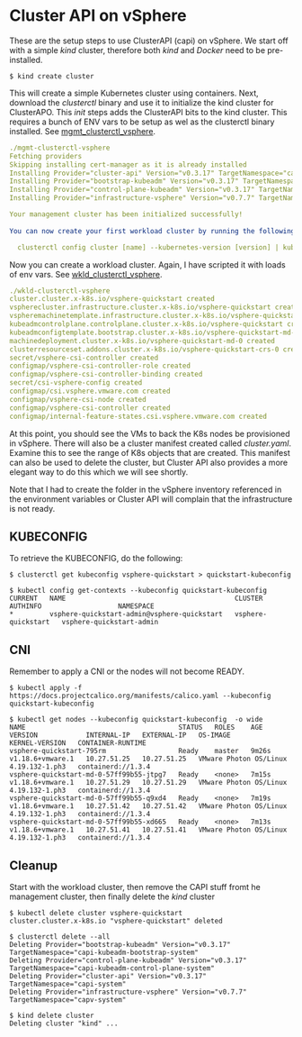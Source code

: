 # Cluster API on vSphere #

These are the setup steps to use ClusterAPI (capi) on vSphere. We start off with a simple *kind* cluster, therefore both _kind_ and _Docker_ need to be pre-installed.

`$ kind create cluster`

This will create a simple Kubernetes cluster using containers. Next, download the *clusterctl* binary and use it to initialize the kind cluster for ClusterAPO. This _init_ steps adds the ClusterAPI bits to the kind cluster. This requires a bunch of ENV vars to be setup as wel as the clusterctl binary installed. See [mgmt_clusterctl_vsphere](./mgmt-clusterctl-vsphere).

```yaml
./mgmt-clusterctl-vsphere
Fetching providers
Skipping installing cert-manager as it is already installed
Installing Provider="cluster-api" Version="v0.3.17" TargetNamespace="capi-system"
Installing Provider="bootstrap-kubeadm" Version="v0.3.17" TargetNamespace="capi-kubeadm-bootstrap-system"
Installing Provider="control-plane-kubeadm" Version="v0.3.17" TargetNamespace="capi-kubeadm-control-plane-system"
Installing Provider="infrastructure-vsphere" Version="v0.7.7" TargetNamespace="capv-system"

Your management cluster has been initialized successfully!
 
You can now create your first workload cluster by running the following:

  clusterctl config cluster [name] --kubernetes-version [version] | kubectl apply -f -
```

Now you can create a workload cluster. Again, I have scripted it with loads of env vars. See [wkld_clusterctl_vsphere](./wkld-clusterctl-vsphere).

```yaml
./wkld-clusterctl-vsphere
cluster.cluster.x-k8s.io/vsphere-quickstart created
vspherecluster.infrastructure.cluster.x-k8s.io/vsphere-quickstart created
vspheremachinetemplate.infrastructure.cluster.x-k8s.io/vsphere-quickstart created
kubeadmcontrolplane.controlplane.cluster.x-k8s.io/vsphere-quickstart created
kubeadmconfigtemplate.bootstrap.cluster.x-k8s.io/vsphere-quickstart-md-0 created
machinedeployment.cluster.x-k8s.io/vsphere-quickstart-md-0 created
clusterresourceset.addons.cluster.x-k8s.io/vsphere-quickstart-crs-0 created
secret/vsphere-csi-controller created
configmap/vsphere-csi-controller-role created
configmap/vsphere-csi-controller-binding created
secret/csi-vsphere-config created
configmap/csi.vsphere.vmware.com created
configmap/vsphere-csi-node created
configmap/vsphere-csi-controller created
configmap/internal-feature-states.csi.vsphere.vmware.com created
```

At this point, you should see the VMs to back the K8s nodes be provisioned in vSphere. There will also be a cluster manifest created called _cluster.yaml_. Examine this to see the range of K8s objects that are created. This manifest can also be used to delete the cluster, but Cluster API also provides a more elegant way to do this which we will see shortly. 

Note that I had to create the folder in the vSphere inventory referenced in the environment variables or Cluster API will complain that the infrastructure is not ready.


## KUBECONFIG

To retrieve the KUBECONFIG, do the following:

`$ clusterctl get kubeconfig vsphere-quickstart > quickstart-kubeconfig`

```
$ kubectl config get-contexts --kubeconfig quickstart-kubeconfig
CURRENT   NAME                                          CLUSTER              AUTHINFO                   NAMESPACE
*         vsphere-quickstart-admin@vsphere-quickstart   vsphere-quickstart   vsphere-quickstart-admin
```

## CNI 

Remember to apply a CNI or the nodes will not become READY.

`$ kubectl apply -f https://docs.projectcalico.org/manifests/calico.yaml --kubeconfig quickstart-kubeconfig`

```
$ kubectl get nodes --kubeconfig quickstart-kubeconfig  -o wide
NAME                                      STATUS   ROLES    AGE     VERSION            INTERNAL-IP   EXTERNAL-IP   OS-IMAGE                 KERNEL-VERSION   CONTAINER-RUNTIME
vsphere-quickstart-795rm                  Ready    master   9m26s   v1.18.6+vmware.1   10.27.51.25   10.27.51.25   VMware Photon OS/Linux   4.19.132-1.ph3   containerd://1.3.4
vsphere-quickstart-md-0-57ff99b55-jtpg7   Ready    <none>   7m15s   v1.18.6+vmware.1   10.27.51.29   10.27.51.29   VMware Photon OS/Linux   4.19.132-1.ph3   containerd://1.3.4
vsphere-quickstart-md-0-57ff99b55-q9xd4   Ready    <none>   7m19s   v1.18.6+vmware.1   10.27.51.42   10.27.51.42   VMware Photon OS/Linux   4.19.132-1.ph3   containerd://1.3.4
vsphere-quickstart-md-0-57ff99b55-xd665   Ready    <none>   7m13s   v1.18.6+vmware.1   10.27.51.41   10.27.51.41   VMware Photon OS/Linux   4.19.132-1.ph3   containerd://1.3.4
```

## Cleanup

Start with the workload cluster, then remove the CAPI stuff fromt he management cluster, then finally delete the _kind_ cluster

```
$ kubectl delete cluster vsphere-quickstart
cluster.cluster.x-k8s.io "vsphere-quickstart" deleted
```
```
$ clusterctl delete --all
Deleting Provider="bootstrap-kubeadm" Version="v0.3.17" TargetNamespace="capi-kubeadm-bootstrap-system"
Deleting Provider="control-plane-kubeadm" Version="v0.3.17" TargetNamespace="capi-kubeadm-control-plane-system"
Deleting Provider="cluster-api" Version="v0.3.17" TargetNamespace="capi-system"
Deleting Provider="infrastructure-vsphere" Version="v0.7.7" TargetNamespace="capv-system"
```
```
$ kind delete cluster
Deleting cluster "kind" ...
```
